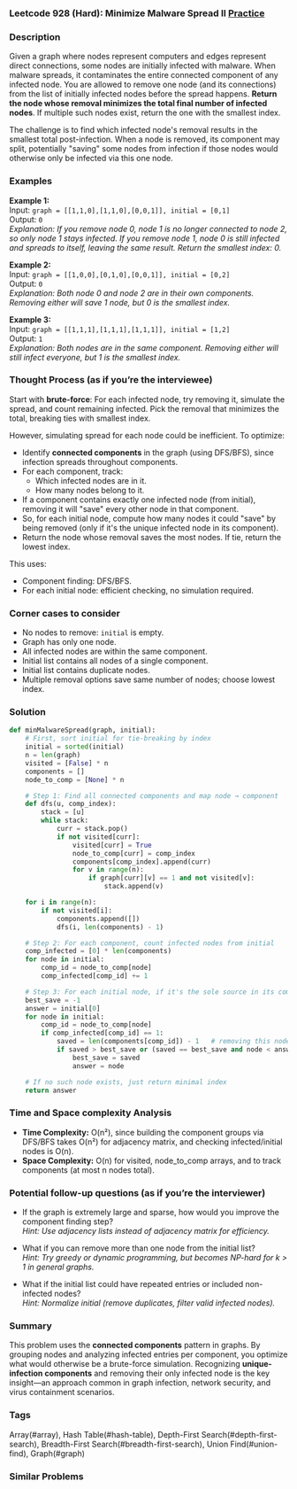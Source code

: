 ### Leetcode 928 (Hard): Minimize Malware Spread II [Practice](https://leetcode.com/problems/minimize-malware-spread-ii)

### Description  
Given a graph where nodes represent computers and edges represent direct connections, some nodes are initially infected with malware. When malware spreads, it contaminates the entire connected component of any infected node. You are allowed to remove one node (and its connections) from the list of initially infected nodes before the spread happens. **Return the node whose removal minimizes the total final number of infected nodes**. If multiple such nodes exist, return the one with the smallest index.

The challenge is to find which infected node's removal results in the smallest total post-infection. When a node is removed, its component may split, potentially "saving" some nodes from infection if those nodes would otherwise only be infected via this one node.

### Examples  

**Example 1:**  
Input: `graph = [[1,1,0],[1,1,0],[0,0,1]], initial = [0,1]`  
Output: `0`  
*Explanation: If you remove node 0, node 1 is no longer connected to node 2, so only node 1 stays infected. If you remove node 1, node 0 is still infected and spreads to itself, leaving the same result. Return the smallest index: 0.*

**Example 2:**  
Input: `graph = [[1,0,0],[0,1,0],[0,0,1]], initial = [0,2]`  
Output: `0`  
*Explanation: Both node 0 and node 2 are in their own components. Removing either will save 1 node, but 0 is the smallest index.*

**Example 3:**  
Input: `graph = [[1,1,1],[1,1,1],[1,1,1]], initial = [1,2]`  
Output: `1`  
*Explanation: Both nodes are in the same component. Removing either will still infect everyone, but 1 is the smallest index.*

### Thought Process (as if you’re the interviewee)  

Start with **brute-force**: For each infected node, try removing it, simulate the spread, and count remaining infected. Pick the removal that minimizes the total, breaking ties with smallest index.

However, simulating spread for each node could be inefficient. To optimize:
- Identify **connected components** in the graph (using DFS/BFS), since infection spreads throughout components.
- For each component, track:
  - Which infected nodes are in it.
  - How many nodes belong to it.
- If a component contains exactly one infected node (from initial), removing it will "save" every other node in that component.
- So, for each initial node, compute how many nodes it could "save" by being removed (only if it's the unique infected node in its component).
- Return the node whose removal saves the most nodes. If tie, return the lowest index.

This uses:
- Component finding: DFS/BFS.
- For each initial node: efficient checking, no simulation required.

### Corner cases to consider  
- No nodes to remove: `initial` is empty.
- Graph has only one node.
- All infected nodes are within the same component.
- Initial list contains all nodes of a single component.
- Initial list contains duplicate nodes.
- Multiple removal options save same number of nodes; choose lowest index.

### Solution

```python
def minMalwareSpread(graph, initial):
    # First, sort initial for tie-breaking by index
    initial = sorted(initial)
    n = len(graph)
    visited = [False] * n
    components = []
    node_to_comp = [None] * n

    # Step 1: Find all connected components and map node → component
    def dfs(u, comp_index):
        stack = [u]
        while stack:
            curr = stack.pop()
            if not visited[curr]:
                visited[curr] = True
                node_to_comp[curr] = comp_index
                components[comp_index].append(curr)
                for v in range(n):
                    if graph[curr][v] == 1 and not visited[v]:
                        stack.append(v)

    for i in range(n):
        if not visited[i]:
            components.append([])
            dfs(i, len(components) - 1)

    # Step 2: For each component, count infected nodes from initial
    comp_infected = [0] * len(components)
    for node in initial:
        comp_id = node_to_comp[node]
        comp_infected[comp_id] += 1

    # Step 3: For each initial node, if it's the sole source in its component, compute its saving
    best_save = -1
    answer = initial[0]
    for node in initial:
        comp_id = node_to_comp[node]
        if comp_infected[comp_id] == 1:
            saved = len(components[comp_id]) - 1   # removing this node: saves others in component
            if saved > best_save or (saved == best_save and node < answer):
                best_save = saved
                answer = node

    # If no such node exists, just return minimal index
    return answer
```

### Time and Space complexity Analysis  

- **Time Complexity:** O(n²), since building the component groups via DFS/BFS takes O(n²) for adjacency matrix, and checking infected/initial nodes is O(n).
- **Space Complexity:** O(n) for visited, node_to_comp arrays, and to track components (at most n nodes total).

### Potential follow-up questions (as if you’re the interviewer)  

- If the graph is extremely large and sparse, how would you improve the component finding step?  
  *Hint: Use adjacency lists instead of adjacency matrix for efficiency.*

- What if you can remove more than one node from the initial list?  
  *Hint: Try greedy or dynamic programming, but becomes NP-hard for k > 1 in general graphs.*

- What if the initial list could have repeated entries or included non-infected nodes?  
  *Hint: Normalize initial (remove duplicates, filter valid infected nodes).*

### Summary
This problem uses the **connected components** pattern in graphs. By grouping nodes and analyzing infected entries per component, you optimize what would otherwise be a brute-force simulation. Recognizing **unique-infection components** and removing their only infected node is the key insight—an approach common in graph infection, network security, and virus containment scenarios.

### Tags
Array(#array), Hash Table(#hash-table), Depth-First Search(#depth-first-search), Breadth-First Search(#breadth-first-search), Union Find(#union-find), Graph(#graph)

### Similar Problems
